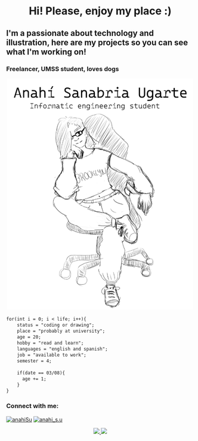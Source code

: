 <h1 align="center"> Hi! Please, enjoy my place :) </h1>
<h2>I'm a passionate about technology and illustration, here are my projects so you can see what I'm working on!</h2> 
<h3>Freelancer, UMSS student, loves dogs</h3> 


<p align="center">
   <img src="https://github.com/AnahiSU/AnahiSU/blob/main/GitHub_mainREADME.png" width = "500">
   </p>

    for(int i = 0; i < life; i++){
        status = "coding or drawing";
        place = "probably at university";
        age = 20;
        hobby = "read and learn";
        languages = "english and spanish";
        job = "available to work";
        semester = 4;
                   
        if(date == 03/08){
          age += 1;
        }
    }
    
<h3>Connect with me:</h3>
<p align="left">
<a href="https://www.linkedin.com/in/anahisu/" target="blank"><img align="center" src="https://raw.githubusercontent.com/rahuldkjain/github-profile-readme-generator/master/src/images/icons/Social/linked-in-alt.svg" alt="anahiSu" height="30" width="40" /></a>
<a href="https://www.instagram.com/anahi_s.u/" target="blank"><img align="center" src="https://raw.githubusercontent.com/rahuldkjain/github-profile-readme-generator/master/src/images/icons/Social/instagram.svg" alt="anahi_s.u" height="30" width="40" /></a>
<p align="center">
     <a href="https://github.com/AnahiSU">
       <img height="180em" src="https://github-readme-stats.vercel.app/api?username=anahisu&show_icons=true&theme=chartreuse-dark&bg_color=30,5C258D,4389A2&disable_animations=false"/>
       <img height="180em" src="https://github-readme-stats.vercel.app/api/top-langs/?username=anahisu&layout=compact&title_color=FFFFFF&theme=algolia&bg_color=30,FF0099,00416A&line_height=200&custom_title=My-Top-Languages"/>
     </a>
</p>
